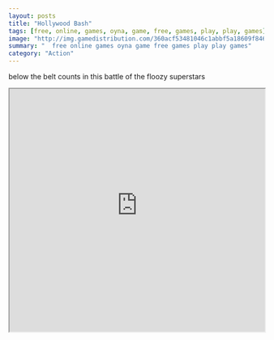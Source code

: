 ```yaml
---
layout: posts
title: "Hollywood Bash"
tags: [free, online, games, oyna, game, free, games, play, play, games]
image: "http://img.gamedistribution.com/360acf53481046c1abbf5a18609f8464.jpg"
summary: "  free online games oyna game free games play play games"
category: "Action"
---
```


below the belt counts in this battle of the floozy superstars

<iframe width="100%" height="480px;" src="http://flash.gamedistribution.com?game=360acf53481046c1abbf5a18609f8464"></iframe>
